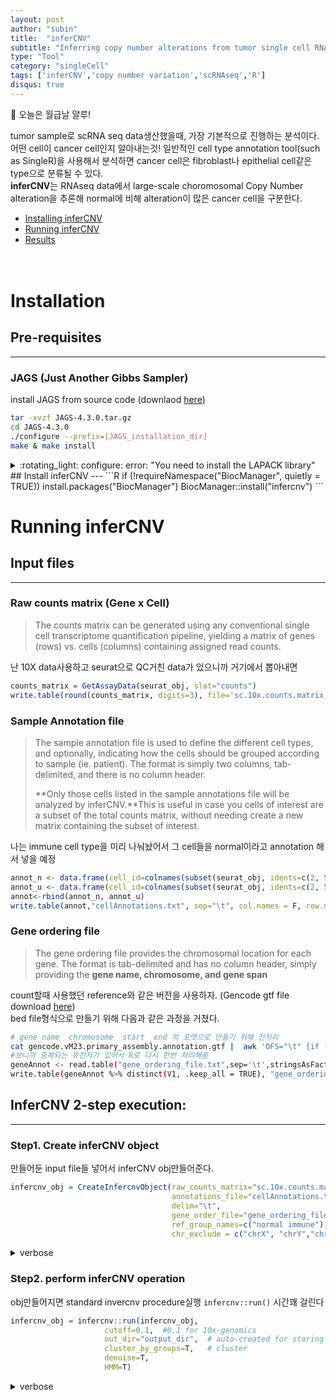 ```yaml
---
layout: post
author: "subin"
title:  "inferCNV"
subtitle: "Inferring copy number alterations from tumor single cell RNA-seq data"
type: "Tool"
category: "singleCell"
tags: ['inferCNV','copy number variation','scRNAseq','R']
disqus: true
---
```

:tada: 오늘은 월급날 얄루!

tumor sample로 scRNA seq data생산했을때, 가장 기본적으로 진행하는 분석이다. 어떤 cell이 cancer cell인지 알아내는것! 일반적인 cell type annotation tool(such as SingleR)을 사용해서 분석하면 cancer cell은 fibroblast나 epithelial cell같은 type으로 분류될 수 있다. <br/>
**inferCNV**는 RNAseq data에서 large-scale choromosomal Copy Number alteration을 추론해 normal에 비해 alteration이 많은 cancer cell을 구분한다. 

- [Installing inferCNV](#installation)
- [Running inferCNV](#running-infercnv)
- [Results](#results)
<br/><br/><br/>

# Installation
## Pre-requisites
---
### JAGS (Just Another Gibbs Sampler)
install JAGS from source code (downlaod [here](https://sourceforge.net/projects/mcmc-jags/files/JAGS/4.x/Source/))
```bash
tar -xvzf JAGS-4.3.0.tar.gz
cd JAGS-4.3.0
./configure --prefix=[JAGS_installation_dir]
make & make install
```
<details>
<summary>:rotating_light: configure: error: "You need to install the LAPACK library"</summary>
<div markdown="1">
```bash
...
checking for cheev_ in -llapack_rs6k... no
configure: error: "You need to install the LAPACK library"
```
configuration하는 도중에 위와 같은 error가 나면, `lapack` 설치해준다 (download source from [here](https://github.com/Reference-LAPACK/lapack/archive/refs/tags/v3.9.1.tar.gz))
```bash
tar -xvzf v3.9.1.tar.gz
cd lapack-3.9.1
#make.inc.example 파일의 내용을 본인 환경에 맞게 수정한 후, make.inc파일로 저장한다.
mv make.inc.example make.inc 
make & make install
```
잘 설치되면 다시 한번 configuration시도해보고, lapack 깔았는데도 같은 에러가 난다면 이렇게 해보자
```
LDFLAGS="-L/source/lapack-3.9.1" F77=gfortran ./configure --prefix=/source/JAGS-4.3.0 --with-lapack=/source/lapack-3.9.1
```
</div></details>
## Install inferCNV
---
```R
if (!requireNamespace("BiocManager", quietly = TRUE))
     install.packages("BiocManager")
BiocManager::install("infercnv")
```


# Running inferCNV
## Input files
---
### Raw counts matrix (Gene x Cell)
> The counts matrix can be generated using any conventional single cell transcriptome quantification pipeline, yielding a matrix of genes (rows) vs. cells (columns) containing assigned read counts.

난 10X data사용하고 seurat으로 QC거친 data가 있으니까 거기에서 뽑아내면
```R
counts_matrix = GetAssayData(seurat_obj, slot="counts")
write.table(round(counts_matrix, digits=3), file='sc.10x.counts.matrix', quote=F, sep="\t")                                                                                                        
```

### Sample Annotation file
>The sample annotation file is used to define the different cell types, and optionally, indicating how the cells should be grouped according to sample (ie. patient). The format is simply two columns, tab-delimited, and there is no column header.
>
>**Only those cells listed in the sample annotations file will be analyzed by inferCNV.**This is useful in case you cells of interest are a subset of the total counts matrix, without needing create a new matrix containing the subset of interest.

나는 immune cell type을 미리 나눠놨어서 그 cell들을 normal이라고 annotation 해서 넣을 예정
```R
annot_n <- data.frame(cell_id=colnames(subset(seurat_obj, idents=c(2, 5, 9, 10))), annot="normal immune")
annot_u <- data.frame(cell_id=colnames(subset(seurat_obj, idents=c(2, 5, 9, 10), invert=T)), annot="not immune")
annot<-rbind(annot_n, annot_u)
write.table(annot,"cellAnnotations.txt", sep="\t", col.names = F, row.names = F,quote=F)
```

### Gene ordering file
> The gene ordering file provides the chromosomal location for each gene. The format is tab-delimited and has no column header, simply providing the **gene name, chromosome, and gene span**

count할때 사용했던 reference와 같은 버전을 사용하자. (Gencode gtf file download [here](https://www.gencodegenes.org/mouse/release_M23.html))<br/>
bed file형식으로 만들기 위해 다음과 같은 과정을 거쳤다.
```bash
# gene_name  chromosome  start  end 의 포맷으로 만들기 위해 전처리
cat gencode.vM23.primary_assembly.annotation.gtf |  awk 'OFS="\t" {if ($3=="gene") {print $14,$1,$4-1,$5}}' | tr -d '";' > inferCNV_geneOrdering.txt
#보니까 중복되는 유전자가 있어서 R로 다시 한번 처리해줌
geneAnnot <- read.table("gene_ordering_file.txt",sep='\t',stringsAsFactors=F)
write.table(geneAnnot %>% distinct(V1, .keep_all = TRUE), "gene_ordering_file.txt", sep="\t", col.names = F, row.names = F,quote=F)
```
## InferCNV 2-step execution:
---
### Step1. Create inferCNV object
만들어둔 input file들 넣어서 inferCNV obj만들어준다.
```R
infercnv_obj = CreateInfercnvObject(raw_counts_matrix="sc.10x.counts.matrix",
                                    annotations_file="cellAnnotations.txt",
                                    delim="\t",
                                    gene_order_file="gene_ordering_file.txt",
                                    ref_group_names=c("normal immune"),
                                    chr_exclude = c("chrX", "chrY","chrM"))
```
<details>
<summary>verbose</summary>
<div markdown="1">
```bash
INFO [2021-05-25 17:35:49] Parsing matrix: sc.10x.counts.matrix
INFO [2021-05-25 17:36:02] Parsing gene order file: gene_ordering_file.txt
INFO [2021-05-25 17:36:02] Parsing cell annotations file: cellAnnotations.txt
INFO [2021-05-25 17:36:02] ::order_reduce:Start.
INFO [2021-05-25 17:36:02] .order_reduce(): expr and order match.
INFO [2021-05-25 17:36:02] ::process_data:order_reduce:Reduction from positional data, new dimensions (r,c) = 16766,5684 Total=114172878 Min=0 Max=5041.
INFO [2021-05-25 17:36:02] num genes removed taking into account provided gene ordering list: 529 = 3.15519503757605% removed.
INFO [2021-05-25 17:36:02] -filtering out cells < 100 or > Inf, removing 0 % of cells
INFO [2021-05-25 17:36:04] validating infercnv_obj
```
</div></details>

### Step2. perform inferCNV operation
obj만들어지면 standard invercnv procedure실행 `infercnv::run()` 시간꽤 걸린다
```R
infercnv_obj = infercnv::run(infercnv_obj,
                     cutoff=0.1,  #0.1 for 10x-genomics
                     out_dir="output_dir",  # auto-created for storing outputs
                     cluster_by_groups=T,   # cluster
                     denoise=T,
                     HMM=T)
```
<details>
<summary>verbose</summary>
<div markdown="1">
```bash

```
</div></details>

# Results

<br/><br/><br/><br/><br/>
#### reference
[inferCNV github page](https://github.com/broadinstitute/inferCNV/wiki)